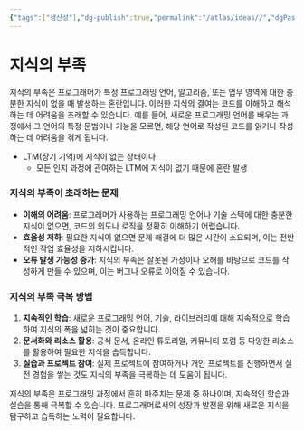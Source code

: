 ```yaml
---
{"tags":["생산성"],"dg-publish":true,"permalink":"/atlas/ideas//","dgPassFrontmatter":true,"noteIcon":"1","created":"2024-03-17T13:46:59.113+09:00","updated":"2024-03-17T14:14:57.440+09:00"}
---
```


# 지식의 부족

지식의 부족은 프로그래머가 특정 프로그래밍 언어, 알고리즘, 또는 업무 영역에 대한 충분한 지식이 없을 때 발생하는 혼란입니다. 이러한 지식의 결여는 코드를 이해하고 해석하는 데 어려움을 초래할 수 있습니다. 예를 들어, 새로운 프로그래밍 언어를 배우는 과정에서 그 언어의 특정 문법이나 기능을 모르면, 해당 언어로 작성된 코드를 읽거나 작성하는 데 어려움을 겪게 됩니다.

- LTM(장기 기억)에 지식이 없는 상태이다
	- 모든 인지 과정에 관여하는 LTM에 지식이 없기 때문에 혼란 발생
### 지식의 부족이 초래하는 문제

- **이해의 어려움**: 프로그래머가 사용하는 프로그래밍 언어나 기술 스택에 대한 충분한 지식이 없으면, 코드의 의도나 로직을 정확히 이해하기 어렵습니다.
- **효율성 저하**: 필요한 지식이 없으면 문제 해결에 더 많은 시간이 소요되며, 이는 전반적인 작업 효율성을 저하시킵니다.
- **오류 발생 가능성 증가**: 지식의 부족은 잘못된 가정이나 오해를 바탕으로 코드를 작성하게 만들 수 있으며, 이는 버그나 오류로 이어질 수 있습니다.

### 지식의 부족 극복 방법

1. **지속적인 학습**: 새로운 프로그래밍 언어, 기술, 라이브러리에 대해 지속적으로 학습하여 지식의 폭을 넓히는 것이 중요합니다.
2. **문서화와 리소스 활용**: 공식 문서, 온라인 튜토리얼, 커뮤니티 포럼 등 다양한 리소스를 활용하여 필요한 지식을 습득합니다.
3. **실습과 프로젝트 참여**: 실제 프로젝트에 참여하거나 개인 프로젝트를 진행하면서 실전 경험을 쌓는 것도 지식의 부족을 극복하는 데 도움이 됩니다.

지식의 부족은 프로그래밍 과정에서 흔히 마주치는 문제 중 하나이며, 지속적인 학습과 실습을 통해 극복할 수 있습니다. 프로그래머로서의 성장과 발전을 위해 새로운 지식을 탐구하고 습득하는 노력이 필요합니다.